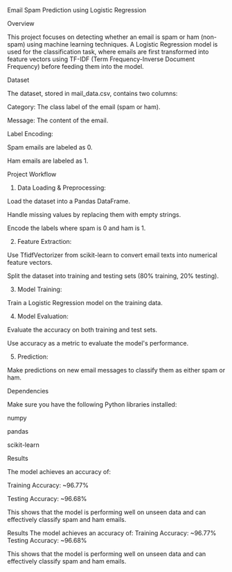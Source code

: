 

Email Spam Prediction using Logistic Regression

Overview

This project focuses on detecting whether an email is spam or ham (non-spam) using machine learning techniques. A Logistic Regression model is used for the classification task, where emails are first transformed into feature vectors using TF-IDF (Term Frequency-Inverse Document Frequency) before feeding them into the model.

Dataset

The dataset, stored in mail_data.csv, contains two columns:

Category: The class label of the email (spam or ham).

Message: The content of the email.

Label Encoding:

Spam emails are labeled as 0.

Ham emails are labeled as 1.

Project Workflow

1. Data Loading & Preprocessing:

Load the dataset into a Pandas DataFrame.

Handle missing values by replacing them with empty strings.

Encode the labels where spam is 0 and ham is 1.

2. Feature Extraction:

Use TfidfVectorizer from scikit-learn to convert email texts into numerical feature vectors.

Split the dataset into training and testing sets (80% training, 20% testing).

3. Model Training:

Train a Logistic Regression model on the training data.

4. Model Evaluation:

Evaluate the accuracy on both training and test sets.

Use accuracy as a metric to evaluate the model's performance.

5. Prediction:

Make predictions on new email messages to classify them as either spam or ham.

Dependencies

Make sure you have the following Python libraries installed:

numpy

pandas

scikit-learn

Results

The model achieves an accuracy of:

Training Accuracy: ~96.77%

Testing Accuracy: ~96.68%

This shows that the model is performing well on unseen data and can effectively classify spam and ham emails.

Results
The model achieves an accuracy of:
Training Accuracy: ~96.77%
Testing Accuracy: ~96.68%

This shows that the model is performing well on unseen data and can effectively classify spam and ham emails.
